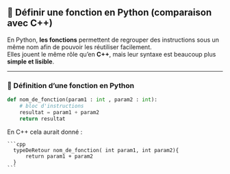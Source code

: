 ## 🧠 Définir une fonction en Python (comparaison avec C++)

En Python, **les fonctions** permettent de regrouper des instructions sous un même nom afin de pouvoir les réutiliser facilement.  
Elles jouent le même rôle qu’en **C++**, mais leur syntaxe est beaucoup plus **simple et lisible**.

---

### 🔹 Définition d’une fonction en Python

```python
def nom_de_fonction(param1 : int , param2 : int):
    # bloc d'instructions
    resultat = param1 + param2
    return resultat
```

En C++ cela aurait donné : <br>

    ```cpp
      typeDeRetour nom_de_fonction( int param1, int param2){
          return param1 + param2
      }
    ```
